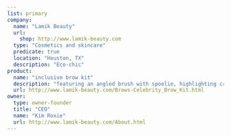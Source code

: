 ```yaml
---
list: primary
company:
  name: "Lamik Beauty"
  url:
    shop: http://www.lamik-beauty.com
  type: "Cosmetics and skincare"
  predicate: true
  location: "Houston, TX"
  description: "Eco-chic"
product:
  name: "inclusive brow kit"
  description: "featuring an angled brush with spoolie, highlighting creme, and brow powder"
  url: http://www.lamik-beauty.com/Brows-Celebrity_Brow_Kit.html
owner:
  type: owner-founder
  title: "CEO"
  name: "Kim Roxie"
  url: http://www.lamik-beauty.com/About.html
---
```

